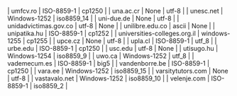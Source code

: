 | umfcv.ro | ISO-8859-1 | cp1250 |
| una.ac.cr | None | utf-8 |
| unesc.net | Windows-1252 | iso8859_14 |
| uni-due.de | None | utf-8 |
| unidadvictimas.gov.co | utf-8 | None |
| unilibre.edu.co | ascii | None |
| unipatika.hu | ISO-8859-1 | cp1252 |
| universities-colleges.org.il | windows-1255 | cp1255 |
| upce.cz | None | utf-8 |
| upla.cl | ISO-8859-1 | utf_8 |
| urbe.edu | ISO-8859-1 | cp1250 |
| usc.edu | utf-8 | None |
| utisugo.hu | Windows-1254 | iso8859_9 |
| uwo.ca | Windows-1252 | utf_8 |
| vademecum.es | ISO-8859-1 | big5 |
| vandenborre.be | ISO-8859-1 | cp1250 |
| vara.ee | Windows-1252 | iso8859_15 |
| varsitytutors.com | None | utf-8 |
| vastavalo.net | Windows-1252 | iso8859_10 |
| velenje.com | ISO-8859-1 | iso8859_2 |
